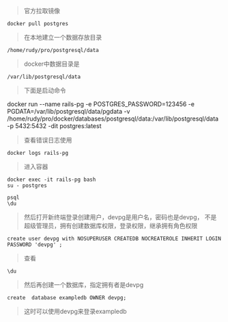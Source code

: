 > 官方拉取镜像

    docker pull postgres

> 在本地建立一个数据存放目录

    /home/rudy/pro/postgresql/data

> docker中数据目录是

    /var/lib/postgresql/data

>下面是启动命令

    
   docker run  --name rails-pg -e POSTGRES_PASSWORD=123456 -e PGDATA=/var/lib/postgresql/data/pgdata  -v /home/rudy/pro/docker/databases/postgresql/data:/var/lib/postgresql/data -p 5432:5432 -dit postgres:latest



> 查看错误日志使用

    docker logs rails-pg

> 进入容器

    docker exec -it rails-pg bash
    su - postgres

    psql
    \du



> 然后打开新终端登录创建用户，devpg是用户名，密码也是devpg， 不是超级管理员，拥有创建数据库权限，登录权限，继承拥有角色权限

    create user devpg with NOSUPERUSER CREATEDB NOCREATEROLE INHERIT LOGIN  PASSWORD 'devpg' ;

>查看

    \du

>然后再创建一个数据库，指定拥有者是devpg


    create  database exampledb OWNER devpg;

>这时可以使用devpg来登录exampledb
